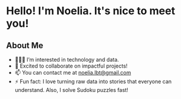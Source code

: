 # Hello! I'm Noelia. It's nice to meet you!

## About Me
- 👩🏻‍💻 I’m interested in technology and data.
- 💞️ Excited to collaborate on impactful projects!
- 📫 You can contact me at noelia.lbt@gmail.com
- ⚡ Fun fact: I love turning raw data into stories that everyone can understand. Also, I solve Sudoku puzzles fast!

<!---
NoeliaBel/NoeliaBel is a ✨ special ✨ repository because its `README.md` (this file) appears on your GitHub profile.
You can click the Preview link to take a look at your changes.
--->
